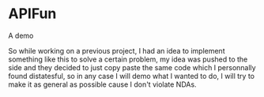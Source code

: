 # APIFun
A demo 


So while working on a previous project, I had an idea to implement something like this to solve a certain problem, my idea was pushed to the side and they decided to just copy paste the same code which I personnally found distatesful, so in any case I will demo what I wanted to do, I will try to make it as general as possible cause I don't violate NDAs.
